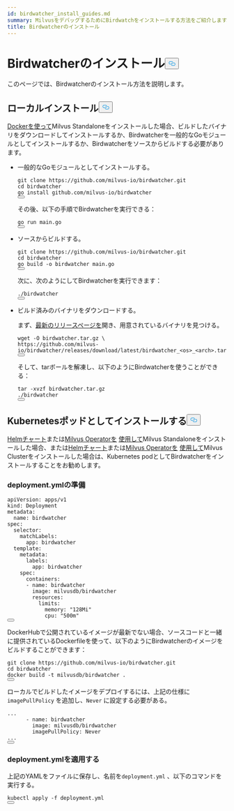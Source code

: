```yaml
---
id: birdwatcher_install_guides.md
summary: MilvusをデバッグするためにBirdwatchをインストールする方法をご紹介します。
title: Birdwatcherのインストール
---
```


<h1 id="Install-Birdwatcher" class="common-anchor-header">Birdwatcherのインストール<button data-href="#Install-Birdwatcher" class="anchor-icon" translate="no">
      <svg translate="no"
        aria-hidden="true"
        focusable="false"
        height="20"
        version="1.1"
        viewBox="0 0 16 16"
        width="16"
      >
        <path
          fill="#0092E4"
          fill-rule="evenodd"
          d="M4 9h1v1H4c-1.5 0-3-1.69-3-3.5S2.55 3 4 3h4c1.45 0 3 1.69 3 3.5 0 1.41-.91 2.72-2 3.25V8.59c.58-.45 1-1.27 1-2.09C10 5.22 8.98 4 8 4H4c-.98 0-2 1.22-2 2.5S3 9 4 9zm9-3h-1v1h1c1 0 2 1.22 2 2.5S13.98 12 13 12H9c-.98 0-2-1.22-2-2.5 0-.83.42-1.64 1-2.09V6.25c-1.09.53-2 1.84-2 3.25C6 11.31 7.55 13 9 13h4c1.45 0 3-1.69 3-3.5S14.5 6 13 6z"
        ></path>
      </svg>
    </button></h1><p>このページでは、Birdwatcherのインストール方法を説明します。</p>
<h2 id="Local-install" class="common-anchor-header">ローカルインストール<button data-href="#Local-install" class="anchor-icon" translate="no">
      <svg translate="no"
        aria-hidden="true"
        focusable="false"
        height="20"
        version="1.1"
        viewBox="0 0 16 16"
        width="16"
      >
        <path
          fill="#0092E4"
          fill-rule="evenodd"
          d="M4 9h1v1H4c-1.5 0-3-1.69-3-3.5S2.55 3 4 3h4c1.45 0 3 1.69 3 3.5 0 1.41-.91 2.72-2 3.25V8.59c.58-.45 1-1.27 1-2.09C10 5.22 8.98 4 8 4H4c-.98 0-2 1.22-2 2.5S3 9 4 9zm9-3h-1v1h1c1 0 2 1.22 2 2.5S13.98 12 13 12H9c-.98 0-2-1.22-2-2.5 0-.83.42-1.64 1-2.09V6.25c-1.09.53-2 1.84-2 3.25C6 11.31 7.55 13 9 13h4c1.45 0 3-1.69 3-3.5S14.5 6 13 6z"
        ></path>
      </svg>
    </button></h2><p><a href="/docs/ja/v2.5.x/install_standalone-docker.md">Dockerを使って</a>Milvus Standaloneをインストールした場合、ビルドしたバイナリをダウンロードしてインストールするか、Birdwatcherを一般的なGoモジュールとしてインストールするか、Birdwatcherをソースからビルドする必要があります。</p>
<ul>
<li><p>一般的なGoモジュールとしてインストールする。</p>
<pre><code translate="no" class="language-shell">git <span class="hljs-built_in">clone</span> https://github.com/milvus-io/birdwatcher.git
<span class="hljs-built_in">cd</span> birdwatcher
go install github.com/milvus-io/birdwatcher
<button class="copy-code-btn"></button></code></pre>
<p>その後、以下の手順でBirdwatcherを実行できる：</p>
<pre><code translate="no" class="language-shell"><span class="hljs-keyword">go</span> run main.<span class="hljs-keyword">go</span>
<button class="copy-code-btn"></button></code></pre></li>
<li><p>ソースからビルドする。</p>
<pre><code translate="no" class="language-shell">git <span class="hljs-built_in">clone</span> https://github.com/milvus-io/birdwatcher.git
<span class="hljs-built_in">cd</span> birdwatcher
go build -o birdwatcher main.go
<button class="copy-code-btn"></button></code></pre>
<p>次に、次のようにしてBirdwatcherを実行できます：</p>
<pre><code translate="no" class="language-shell">./birdwatcher
<button class="copy-code-btn"></button></code></pre></li>
<li><p>ビルド済みのバイナリをダウンロードする。</p>
<p>まず、<a href="https://github.com/milvus-io/birdwatcher/releases/latest">最新のリリースページを</a>開き、用意されているバイナリを見つける。</p>
<pre><code translate="no" class="language-shell">wget -O birdwatcher.tar.gz \
https://github.com/milvus-io/birdwatcher/releases/download/latest/birdwatcher_&lt;os&gt;_&lt;<span class="hljs-built_in">arch</span>&gt;.tar.gz
<button class="copy-code-btn"></button></code></pre>
<p>そして、tarボールを解凍し、以下のようにBirdwatcherを使うことができる：</p>
<pre><code translate="no" class="language-shell">tar -xvzf birdwatcher.tar.gz
./birdwatcher
<button class="copy-code-btn"></button></code></pre></li>
</ul>
<h2 id="Install-as-a-Kubernetes-pod" class="common-anchor-header">Kubernetesポッドとしてインストールする<button data-href="#Install-as-a-Kubernetes-pod" class="anchor-icon" translate="no">
      <svg translate="no"
        aria-hidden="true"
        focusable="false"
        height="20"
        version="1.1"
        viewBox="0 0 16 16"
        width="16"
      >
        <path
          fill="#0092E4"
          fill-rule="evenodd"
          d="M4 9h1v1H4c-1.5 0-3-1.69-3-3.5S2.55 3 4 3h4c1.45 0 3 1.69 3 3.5 0 1.41-.91 2.72-2 3.25V8.59c.58-.45 1-1.27 1-2.09C10 5.22 8.98 4 8 4H4c-.98 0-2 1.22-2 2.5S3 9 4 9zm9-3h-1v1h1c1 0 2 1.22 2 2.5S13.98 12 13 12H9c-.98 0-2-1.22-2-2.5 0-.83.42-1.64 1-2.09V6.25c-1.09.53-2 1.84-2 3.25C6 11.31 7.55 13 9 13h4c1.45 0 3-1.69 3-3.5S14.5 6 13 6z"
        ></path>
      </svg>
    </button></h2><p><a href="/docs/ja/v2.5.x/install_standalone-helm.md">Helmチャート</a>または<a href="/docs/ja/v2.5.x/install_standalone-operator.md">Milvus Operatorを</a> <a href="/docs/ja/v2.5.x/install_standalone-helm.md">使用して</a>Milvus Standaloneをインストールした場合、または<a href="/docs/ja/v2.5.x/install_cluster-helm.md">Helmチャート</a>または<a href="/docs/ja/v2.5.x/install_cluster-milvusoperator.md">Milvus Operatorを</a> <a href="/docs/ja/v2.5.x/install_cluster-helm.md">使用して</a>Milvus Clusterをインストールした場合は、Kubernetes podとしてBirdwatcherをインストールすることをお勧めします。</p>
<h3 id="Prepare-deploymentyml" class="common-anchor-header">deployment.ymlの準備</h3><pre><code translate="no" class="language-yml">apiVersion: apps/v1
kind: Deployment
metadata:
  name: birdwatcher
spec:
  selector:
    matchLabels:
      app: birdwatcher
  template:
    metadata:
      labels:
        app: birdwatcher
    spec:
      containers:
      - name: birdwatcher
        image: milvusdb/birdwatcher
        resources:
          limits:
            memory: <span class="hljs-string">&quot;128Mi&quot;</span>
            cpu: <span class="hljs-string">&quot;500m&quot;</span>
<button class="copy-code-btn"></button></code></pre>
<div class="alert note">
<p>DockerHubで公開されているイメージが最新でない場合、ソースコードと一緒に提供されているDockerfileを使って、以下のようにBirdwatcherのイメージをビルドすることができます：</p>
<pre><code translate="no" class="language-shell">git <span class="hljs-built_in">clone</span> https://github.com/milvus-io/birdwatcher.git
<span class="hljs-built_in">cd</span> birdwatcher
docker build -t milvusdb/birdwatcher .
<button class="copy-code-btn"></button></code></pre>
<p>ローカルでビルドしたイメージをデプロイするには、上記の仕様に<code translate="no">imagePullPolicy</code> を追加し、<code translate="no">Never</code> に設定する必要がある。</p>
<pre><code translate="no" class="language-yaml">...
      - name: birdwatcher
        image: milvusdb/birdwatcher
        imagePullPolicy: Never
...
<button class="copy-code-btn"></button></code></pre>
</div>
<h3 id="Apply-deploymentyml" class="common-anchor-header">deployment.ymlを適用する</h3><p>上記のYAMLをファイルに保存し、名前を<code translate="no">deployment.yml</code> 、以下のコマンドを実行する。</p>
<pre><code translate="no" class="language-shell">kubectl apply -f deployment.yml
<button class="copy-code-btn"></button></code></pre>
